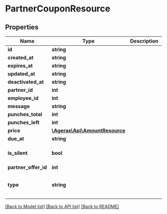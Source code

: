 # PartnerCouponResource

## Properties
Name | Type | Description | Notes
------------ | ------------- | ------------- | -------------
**id** | **string** |  | [optional] 
**created_at** | **string** |  | [optional] 
**expires_at** | **string** |  | [optional] 
**updated_at** | **string** |  | [optional] 
**deactivated_at** | **string** |  | [optional] 
**partner_id** | **int** |  | [optional] 
**employee_id** | **int** |  | [optional] 
**message** | **string** |  | [optional] 
**punches_total** | **int** |  | [optional] 
**punches_left** | **int** |  | [optional] 
**price** | [**\Ageras\Api\AmountResource**](AmountResource.md) |  | [optional] 
**due_at** | **string** |  | [optional] 
**is_silent** | **bool** |  | [optional] [default to false]
**partner_offer_id** | **int** |  | [optional] 
**type** | **string** |  | [optional] [default to 'coupon']

[[Back to Model list]](../README.md#documentation-for-models) [[Back to API list]](../README.md#documentation-for-api-endpoints) [[Back to README]](../README.md)



